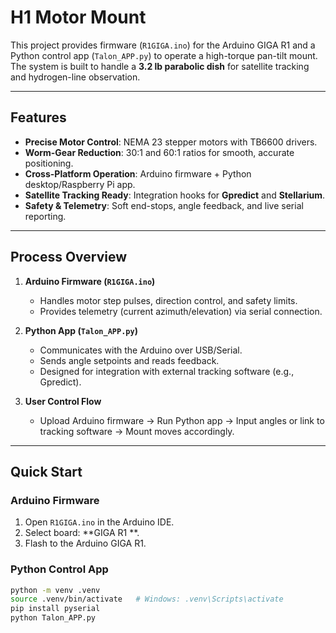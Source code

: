 # H1 Motor Mount

This project provides firmware (`R1GIGA.ino`) for the Arduino GIGA R1 and a Python control app (`Talon_APP.py`) to operate a high-torque pan-tilt mount.  
The system is built to handle a **3.2 lb parabolic dish** for satellite tracking and hydrogen-line observation.

---

##  Features
- **Precise Motor Control**: NEMA 23 stepper motors with TB6600 drivers.  
- **Worm-Gear Reduction**: 30:1 and 60:1 ratios for smooth, accurate positioning.  
- **Cross-Platform Operation**: Arduino firmware + Python desktop/Raspberry Pi app.  
- **Satellite Tracking Ready**: Integration hooks for **Gpredict** and **Stellarium**.  
- **Safety & Telemetry**: Soft end-stops, angle feedback, and live serial reporting.  

---

##  Process Overview
1. **Arduino Firmware (`R1GIGA.ino`)**  
   - Handles motor step pulses, direction control, and safety limits.  
   - Provides telemetry (current azimuth/elevation) via serial connection.  

2. **Python App (`Talon_APP.py`)**  
   - Communicates with the Arduino over USB/Serial.  
   - Sends angle setpoints and reads feedback.  
   - Designed for integration with external tracking software (e.g., Gpredict).  

3. **User Control Flow**  
   - Upload Arduino firmware → Run Python app → Input angles or link to tracking software → Mount moves accordingly.  

---

##  Quick Start

### Arduino Firmware
1. Open `R1GIGA.ino` in the Arduino IDE.  
2. Select board: **GIGA R1 **.  
3. Flash to the Arduino GIGA R1.  

### Python Control App
```bash
python -m venv .venv
source .venv/bin/activate   # Windows: .venv\Scripts\activate
pip install pyserial
python Talon_APP.py
